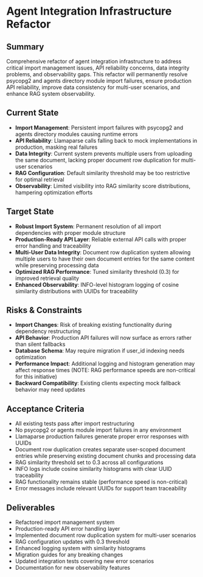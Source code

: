 # Agent Integration Infrastructure Refactor

## Summary
Comprehensive refactor of agent integration infrastructure to address critical import management issues, API reliability concerns, data integrity problems, and observability gaps. This refactor will permanently resolve psycopg2 and agents directory module import failures, ensure production API reliability, improve data consistency for multi-user scenarios, and enhance RAG system observability.

## Current State
- **Import Management**: Persistent import failures with psycopg2 and agents directory modules causing runtime errors
- **API Reliability**: Llamaparse calls falling back to mock implementations in production, masking real failures
- **Data Integrity**: Current system prevents multiple users from uploading the same document, lacking proper document row duplication for multi-user scenarios
- **RAG Configuration**: Default similarity threshold may be too restrictive for optimal retrieval
- **Observability**: Limited visibility into RAG similarity score distributions, hampering optimization efforts

## Target State
- **Robust Import System**: Permanent resolution of all import dependencies with proper module structure
- **Production-Ready API Layer**: Reliable external API calls with proper error handling and traceability
- **Multi-User Data Integrity**: Document row duplication system allowing multiple users to have their own document entries for the same content while preserving processing data
- **Optimized RAG Performance**: Tuned similarity threshold (0.3) for improved retrieval quality
- **Enhanced Observability**: INFO-level histogram logging of cosine similarity distributions with UUIDs for traceability

## Risks & Constraints
- **Import Changes**: Risk of breaking existing functionality during dependency restructuring
- **API Behavior**: Production API failures will now surface as errors rather than silent fallbacks
- **Database Schema**: May require migration if user_id indexing needs optimization
- **Performance Impact**: Additional logging and histogram generation may affect response times (NOTE: RAG performance speeds are non-critical for this initiative)
- **Backward Compatibility**: Existing clients expecting mock fallback behavior may need updates

## Acceptance Criteria
- All existing tests pass after import restructuring
- No psycopg2 or agents module import failures in any environment
- Llamaparse production failures generate proper error responses with UUIDs
- Document row duplication creates separate user-scoped document entries while preserving existing document chunks and processing data
- RAG similarity threshold set to 0.3 across all configurations
- INFO logs include cosine similarity histograms with clear UUID traceability
- RAG functionality remains stable (performance speed is non-critical)
- Error messages include relevant UUIDs for support team traceability

## Deliverables
- Refactored import management system
- Production-ready API error handling layer
- Implemented document row duplication system for multi-user scenarios
- RAG configuration updates with 0.3 threshold
- Enhanced logging system with similarity histograms
- Migration guides for any breaking changes
- Updated integration tests covering new error scenarios
- Documentation for new observability features